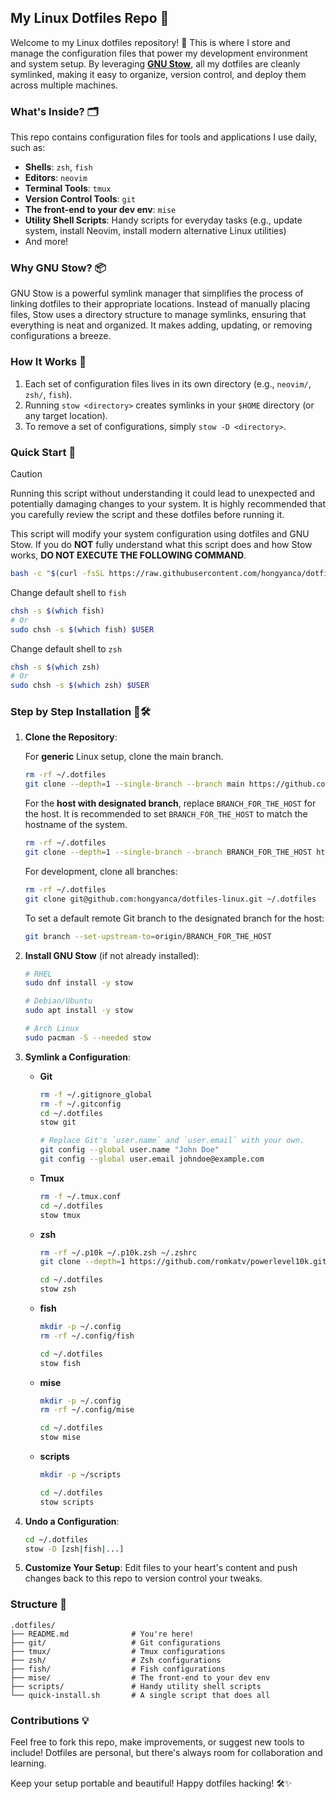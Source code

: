 ## My Linux Dotfiles Repo 🌟

Welcome to my Linux dotfiles repository! 🎉 This is where I store and manage the configuration files that power my development environment and system setup. By leveraging [**GNU Stow**](https://www.gnu.org/software/stow/), all my dotfiles are cleanly symlinked, making it easy to organize, version control, and deploy them across multiple machines.



### What's Inside? 🗂️

This repo contains configuration files for tools and applications I use daily, such as:

- **Shells**: `zsh`, `fish`
- **Editors**: `neovim`
- **Terminal Tools**: `tmux`
- **Version Control Tools**: `git`
- **The front-end to your dev env**: `mise`
- **Utility Shell Scripts**: Handy scripts for everyday tasks (e.g., update system, install Neovim, install modern alternative Linux utilities)
- And more!



### Why GNU Stow? 📦

GNU Stow is a powerful symlink manager that simplifies the process of linking dotfiles to their appropriate locations. Instead of manually placing files, Stow uses a directory structure to manage symlinks, ensuring that everything is neat and organized. It makes adding, updating, or removing configurations a breeze.



### How It Works 🤔

1. Each set of configuration files lives in its own directory (e.g., `neovim/`, `zsh/`, `fish`).
2. Running `stow <directory>` creates symlinks in your `$HOME` directory (or any target location).
3. To remove a set of configurations, simply `stow -D <directory>`.



### Quick Start 🚀

> [!CAUTION]
>
> Running this script without understanding it could lead to unexpected and potentially damaging changes to your system. It is highly recommended that you carefully review the script and these dotfiles before running it.
>
> This script will modify your system configuration using dotfiles and GNU Stow. If you do **NOT** fully understand what this script does and how Stow works, **DO NOT EXECUTE THE FOLLOWING COMMAND**.

```bash
bash -c "$(curl -fsSL https://raw.githubusercontent.com/hongyanca/dotfiles-linux/refs/heads/main/quick-install.sh)" 
```

Change default shell to `fish`

```bash
chsh -s $(which fish)
# Or
sudo chsh -s $(which fish) $USER
```

Change default shell to `zsh`

```bash
chsh -s $(which zsh)
# Or
sudo chsh -s $(which zsh) $USER
```



### Step by Step Installation 🔢🛠️

1. **Clone the Repository**:

   For **generic** Linux setup, clone the main branch.

   ```bash
   rm -rf ~/.dotfiles
   git clone --depth=1 --single-branch --branch main https://github.com/hongyanca/dotfiles-linux.git ~/.dotfiles
   ```

   For the **host with designated branch**, replace `BRANCH_FOR_THE_HOST` for the host. It is recommended to set `BRANCH_FOR_THE_HOST` to match the hostname of the system.

   ```bash
   rm -rf ~/.dotfiles
   git clone --depth=1 --single-branch --branch BRANCH_FOR_THE_HOST https://github.com/hongyanca/dotfiles-linux.git ~/.dotfiles
   ```

   For development, clone all branches:

   ```bash
   rm -rf ~/.dotfiles
   git clone git@github.com:hongyanca/dotfiles-linux.git ~/.dotfiles
   ```

   To set a default remote Git branch to the designated branch for the host:

   ```bash
   git branch --set-upstream-to=origin/BRANCH_FOR_THE_HOST
   ```

2. **Install GNU Stow** (if not already installed):

   ```bash
   # RHEL
   sudo dnf install -y stow
   
   # Debian/Ubuntu
   sudo apt install -y stow
   
   # Arch Linux
   sudo pacman -S --needed stow
   ```

3. **Symlink a Configuration**:
   
   - **Git**
     ```bash
     rm -f ~/.gitignore_global
     rm -f ~/.gitconfig
     cd ~/.dotfiles
     stow git
     
     # Replace Git's `user.name` and `user.email` with your own.
     git config --global user.name "John Doe"
     git config --global user.email johndoe@example.com
     ```
   
   - **Tmux**
   
     ```bash
     rm -f ~/.tmux.conf
     cd ~/.dotfiles
     stow tmux
     ```
   
   - **zsh**

     ```bash
     rm -rf ~/.p10k ~/.p10k.zsh ~/.zshrc
     git clone --depth=1 https://github.com/romkatv/powerlevel10k.git ~/.p10k
     
     cd ~/.dotfiles
     stow zsh
     ```
     
   - **fish**
   
     ```bash
     mkdir -p ~/.config
     rm -rf ~/.config/fish
     
     cd ~/.dotfiles
     stow fish
     ```
     
   - **mise**
   
     ```bash
     mkdir -p ~/.config
     rm -rf ~/.config/mise
     
     cd ~/.dotfiles
     stow mise
     ```
     
   - **scripts**
   
     ```bash
     mkdir -p ~/scripts
     
     cd ~/.dotfiles
     stow scripts
     ```
     
   
4. **Undo a Configuration**:

   ```bash
   cd ~/.dotfiles
   stow -D [zsh|fish|...]
   ```

5. **Customize Your Setup**: Edit files to your heart's content and push changes back to this repo to version control your tweaks.



### Structure 📁

```
.dotfiles/
├── README.md              # You're here!
├── git/                   # Git configurations
├── tmux/                  # Tmux configurations
├── zsh/                   # Zsh configurations
├── fish/                  # Fish configurations
├── mise/                  # The front-end to your dev env
├── scripts/               # Handy utility shell scripts
└── quick-install.sh       # A single script that does all
```



### Contributions 💡

Feel free to fork this repo, make improvements, or suggest new tools to include! Dotfiles are personal, but there's always room for collaboration and learning.

Keep your setup portable and beautiful! Happy dotfiles hacking! 🛠️✨
